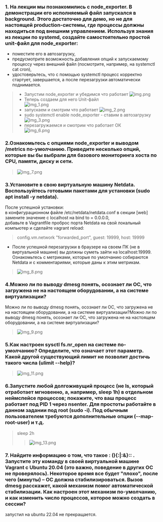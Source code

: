 ### 1. На лекции мы познакомились с node_exporter. В демонстрации его исполняемый файл запускался в background. Этого достаточно для демо, но не для настоящей production-системы, где процессы должны находиться под внешним управлением. Используя знания из лекции по systemd, создайте самостоятельно простой unit-файл для node_exporter:
- поместите его в автозагрузку,
- предусмотрите возможность добавления опций к запускаемому процессу через внешний файл (посмотрите, например, на systemctl cat cron),
- удостоверьтесь, что с помощью systemctl процесс корректно стартует, завершается, а после перезагрузки автоматически поднимается.
> - Запустим node_exporter и убедимся что работает
> ![img.png](img.png)
> - Теперь создаем для него Unit-файл  
> ![img_1.png](img_1.png)  
> - запускаем и смотрим что работает
> ![img_2.png](img_2.png)
> - sudo systemctl enable node_exporter - ставим в автозагрузку   
> ![img_3.png](img_3.png)
> - перезагружаемся и смотрим что работает ОК  
> ![img_6.png](img_6.png)
### 2.Ознакомьтесь с опциями node_exporter и выводом /metrics по-умолчанию. Приведите несколько опций, которые вы бы выбрали для базового мониторинга хоста по CPU, памяти, диску и сети.
> ![img_7.png](img_7.png)
### 3.Установите в свою виртуальную машину Netdata. Воспользуйтесь готовыми пакетами для установки (sudo apt install -y netdata).
После успешной установки:  
  в конфигурационном файле /etc/netdata/netdata.conf в секции [web] замените значение с localhost на bind to = 0.0.0.0,   
добавьте в Vagrantfile проброс порта Netdata на свой локальный компьютер и сделайте vagrant reload:
> config.vm.network "forwarded_port", guest: 19999, host: 19999  
- После успешной перезагрузки в браузере на своем ПК (не в виртуальной машине) вы должны суметь зайти на localhost:19999. Ознакомьтесь с метриками, которые по умолчанию собираются Netdata и с комментариями, которые даны к этим метрикам.  
> ![img_8.png](img_8.png)
### 4.Можно ли по выводу dmesg понять, осознает ли ОС, что загружена не на настоящем оборудовании, а на системе виртуализации?
Можно ли по выводу dmesg понять, осознает ли ОС, что загружена не на настоящем оборудовании, а на системе виртуализации?Можно ли по выводу dmesg понять, осознает ли ОС, что загружена не на настоящем оборудовании, а на системе виртуализации?
> ![img_9.png](img_9.png)
### 5.Как настроен sysctl fs.nr_open на системе по-умолчанию? Определите, что означает этот параметр. Какой другой существующий лимит не позволит достичь такого числа (ulimit --help)?  
> ![img_11.png](img_11.png)
### 6.Запустите любой долгоживущий процесс (не ls, который отработает мгновенно, а, например, sleep 1h) в отдельном неймспейсе процессов; покажите, что ваш процесс работает под PID 1 через nsenter. Для простоты работайте в данном задании под root (sudo -i). Под обычным пользователем требуются дополнительные опции (--map-root-user) и т.д.
> sleep 2h
> > ![img_13.png](img_13.png)
### 7. Найдите информацию о том, что такое : (){:|:&}:: . Запустите эту команду в своей виртуальной машине Vagrant с Ubuntu 20.04 (это важно, поведение в других ОС не проверялось). Некоторое время все будет "плохо", после чего (минуты) – ОС должна стабилизироваться. Вызов dmesg расскажет, какой механизм помог автоматической стабилизации. Как настроен этот механизм по-умолчанию, и как изменить число процессов, которое можно создать в сессии?    
запустил на ubuntu 22.04 не прекращается.